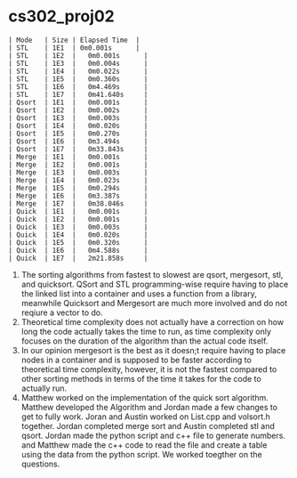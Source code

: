 # cs302_proj02
```
| Mode   | Size | Elapsed Time  |
| STL    | 1E1  | 0m0.001s      |
| STL    | 1E2  |	0m0.001s      |
| STL    | 1E3  |	0m0.004s      |
| STL    | 1E4  |	0m0.022s      |
| STL    | 1E5  |	0m0.360s      |
| STL    | 1E6  |	0m4.469s      |
| STL    | 1E7  |	0m41.640s     |
| Qsort  | 1E1  |	0m0.001s      |
| Qsort  | 1E2  |	0m0.002s      |
| Qsort  | 1E3  |	0m0.003s      |
| Qsort  | 1E4  |	0m0.020s      |
| Qsort  | 1E5  |	0m0.270s      |
| Qsort  | 1E6  |	0m3.494s      |
| Qsort  | 1E7  |	0m33.843s     |
| Merge  | 1E1  |	0m0.001s      |
| Merge  | 1E2  |	0m0.001s      |
| Merge  | 1E3  |	0m0.003s      |
| Merge  | 1E4  |	0m0.023s      |
| Merge  | 1E5  |	0m0.294s      |
| Merge  | 1E6  |	0m3.387s      |
| Merge  | 1E7  |	0m38.046s     |
| Quick  | 1E1  |	0m0.001s      |
| Quick  | 1E2  |	0m0.001s      |
| Quick  | 1E3  |	0m0.003s      |
| Quick  | 1E4  |	0m0.020s      |
| Quick  | 1E5  |	0m0.320s      |
| Quick  | 1E6  |	0m4.588s      |
| Quick  | 1E7  |	2m21.858s     |
```

1) The sorting algorithms from fastest to slowest are qsort, mergesort, stl, and quicksort. QSort and STL programming-wise require having to place the linked list into a container and uses a function from a library, meanwhile Quicksort and Mergesort are much more involved and do not reqiure a vector to do. 
2) Theoretical time complexity does not actually have a correction on how long the code actually takes the time to run, as time complexity only focuses on the duration of the algorithm than the actual code itself.
3) In our opinion mergesort is the best as it doesn;t require having to place nodes in a container and is supposed to be faster according to theoretical time complexity, however, it is not the fastest compared to other sorting methods in terms of the time it takes for the code to actually run.
4) Matthew worked on the implementation of the quick sort algorithm. Matthew developed the Algorithm and Jordan made a
few changes to get to fully work. Joran and Austin worked on List.cpp and volsort.h together. Jordan completed merge sort and Austin 
completed stl and qsort. Jordan made the python script and c++ file to generate numbers. and Matthew made the c++ code to read the 
file and create a table using the data from the python script. We worked toegther on the questions.
